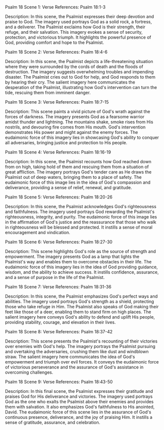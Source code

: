 Psalm 18 Scene 1:
Verse References: Psalm 18:1-3

Description: In this scene, the Psalmist expresses their deep devotion and praise to God. The imagery used portrays God as a solid rock, a fortress, and a deliverer. The Psalmist exclaims how God is their strength, their refuge, and their salvation. This imagery evokes a sense of security, protection, and victorious triumph. It highlights the powerful presence of God, providing comfort and hope to the Psalmist.

Psalm 18 Scene 2:
Verse References: Psalm 18:4-6

Description: In this scene, the Psalmist depicts a life-threatening situation where they were surrounded by the cords of death and the floods of destruction. The imagery suggests overwhelming troubles and impending disaster. The Psalmist cries out to God for help, and God responds to them by hearing their cry. The salient imagery here communicates the desperation of the Psalmist, illustrating how God's intervention can turn the tide, rescuing them from imminent danger.

Psalm 18 Scene 3:
Verse References: Psalm 18:7-15

Description: This scene paints a vivid picture of God's wrath against the forces of darkness. The imagery presents God as a fearsome warrior amidst thunder and lightning. The mountains shake, smoke rises from His nostrils, and devouring fire comes from His mouth. God's intervention demonstrates His power and might against the enemy forces. The eudaimonic force of this imagery lies in showcasing God's ability to conquer all adversaries, bringing justice and protection to His people.

Psalm 18 Scene 4:
Verse References: Psalm 18:16-19

Description: In this scene, the Psalmist recounts how God reached down from on high, taking hold of them and rescuing them from a situation of great affliction. The imagery portrays God's tender care as He draws the Psalmist out of deep waters, bringing them to a place of safety. The eudaimonic force of this image lies in the idea of God's compassion and deliverance, providing a sense of relief, renewal, and gratitude.

Psalm 18 Scene 5:
Verse References: Psalm 18:20-26

Description: In this scene, the Psalmist acknowledges God's righteousness and faithfulness. The imagery used portrays God rewarding the Psalmist's righteousness, integrity, and purity. The eudaimonic force of this image lies in the affirmation of God's justice and the reassurance that those who walk in righteousness will be blessed and protected. It instills a sense of moral encouragement and vindication.

Psalm 18 Scene 6:
Verse References: Psalm 18:27-30

Description: This scene highlights God's role as the source of strength and empowerment. The imagery presents God as a lamp that lights the Psalmist's way and enables them to overcome obstacles in their life. The eudaimonic force of this imagery lies in the idea of God providing guidance, wisdom, and the ability to achieve success. It instills confidence, assurance, and a sense of purpose in the life of the Psalmist.

Psalm 18 Scene 7:
Verse References: Psalm 18:31-36

Description: In this scene, the Psalmist emphasizes God's perfect ways and abilities. The imagery used portrays God's strength as a shield, protecting those who take refuge in Him. The Psalmist also speaks of God making their feet like those of a deer, enabling them to stand firm on high places. The salient imagery here conveys God's ability to defend and uplift His people, providing stability, courage, and elevation in their lives.

Psalm 18 Scene 8:
Verse References: Psalm 18:37-42

Description: This scene presents the Psalmist's recounting of their victories over enemies with God's help. The imagery portrays the Psalmist pursuing and overtaking the adversaries, crushing them like dust and windblown straw. The salient imagery here communicates the idea of God's empowerment and triumph over evil forces. It conveys the eudaimonic force of victorious perseverance and the assurance of God's assistance in overcoming challenges.

Psalm 18 Scene 9:
Verse References: Psalm 18:43-50

Description: In this final scene, the Psalmist expresses their gratitude and praises God for His deliverance and victories. The imagery used portrays God as the one who exalts the Psalmist above their enemies and provides them with salvation. It also emphasizes God's faithfulness to His anointed, David. The eudaimonic force of this scene lies in the assurance of God's continuous presence, deliverance, and the joy of praising Him. It instills a sense of gratitude, assurance, and celebration.